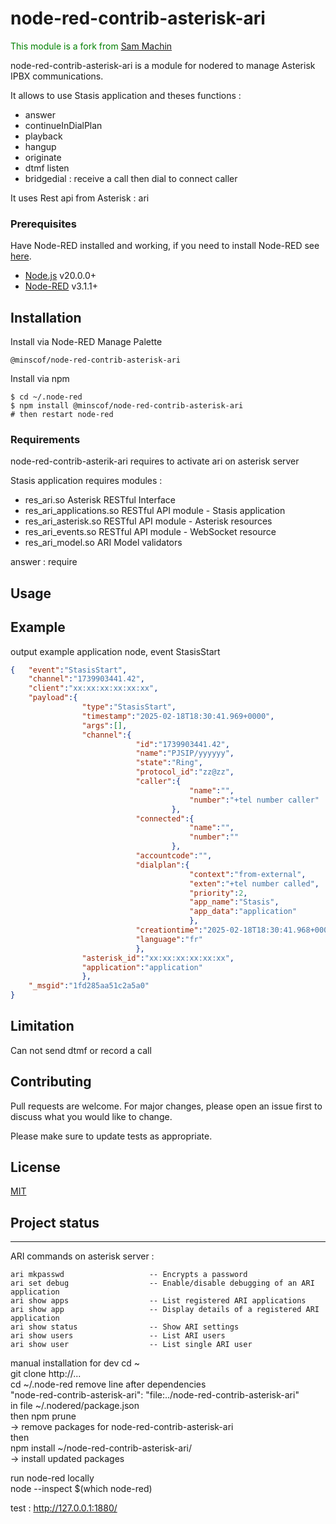 # node-red-contrib-asterisk-ari


<span style="color:green">This module is a fork from [Sam Machin](https://github.com/sammachin/nodered-asterisk-ari)</span>

node-red-contrib-asterisk-ari is a module for nodered to manage Asterisk IPBX communications.

It allows to use Stasis application and theses functions :  
- answer
- continueInDialPlan
- playback
- hangup
- originate
- dtmf listen
- bridgedial : receive a call then dial to connect caller
  
It uses Rest api from Asterisk : ari

### Prerequisites

Have Node-RED installed and working, if you need to
install Node-RED see [here](https://nodered.org/docs/getting-started/installation).

- [Node.js](https://nodejs.org) v20.0.0+
- [Node-RED](https://nodered.org/) v3.1.1+

## Installation

Install via Node-RED Manage Palette

```
@minscof/node-red-contrib-asterisk-ari
```

Install via npm

```shell
$ cd ~/.node-red
$ npm install @minscof/node-red-contrib-asterisk-ari
# then restart node-red
```

### Requirements
node-red-contrib-asterik-ari requires to activate ari on asterisk server

Stasis application requires modules :
- res_ari.so                     Asterisk RESTful Interface               
- res_ari_applications.so        RESTful API module - Stasis application  
- res_ari_asterisk.so            RESTful API module - Asterisk resources  
- res_ari_events.so              RESTful API module - WebSocket resource  
- res_ari_model.so               ARI Model validators                     

answer : require 


## Usage

## Example
output example application node, event StasisStart 
```json
{   "event":"StasisStart",
    "channel":"1739903441.42",
    "client":"xx:xx:xx:xx:xx:xx",
    "payload":{
                "type":"StasisStart",
                "timestamp":"2025-02-18T18:30:41.969+0000",
                "args":[],
                "channel":{
                            "id":"1739903441.42",
                            "name":"PJSIP/yyyyyy",
                            "state":"Ring",
                            "protocol_id":"zz@zz",
                            "caller":{
                                        "name":"",
                                        "number":"+tel number caller"
                                    },
                            "connected":{
                                        "name":"",
                                        "number":""
                                    },
                            "accountcode":"",
                            "dialplan":{
                                        "context":"from-external",
                                        "exten":"+tel number called",
                                        "priority":2,
                                        "app_name":"Stasis",
                                        "app_data":"application"
                                        },
                            "creationtime":"2025-02-18T18:30:41.968+0000",
                            "language":"fr"
                            },
                "asterisk_id":"xx:xx:xx:xx:xx:xx",
                "application":"application"
                },
    "_msgid":"1fd285aa51c2a5a0"
}

```

## Limitation
Can not send dtmf or record a call

## Contributing
Pull requests are welcome. For major changes, please open an issue first to discuss what you would like to change.

Please make sure to update tests as appropriate.

## License
[MIT](https://choosealicense.com/licenses/mit/)

## Project status














-------------------------------------------------------------------------------------------------------------------------
ARI commands on asterisk server :
```
ari mkpasswd                   -- Encrypts a password
ari set debug                  -- Enable/disable debugging of an ARI application
ari show apps                  -- List registered ARI applications
ari show app                   -- Display details of a registered ARI application
ari show status                -- Show ARI settings
ari show users                 -- List ARI users
ari show user                  -- List single ARI user
```


manual installation for dev
 cd ~  
 git clone http://...  
 cd ~/.node-red
 remove line after dependencies  
 "node-red-contrib-asterisk-ari": "file:../node-red-contrib-asterisk-ari"  
 in file ~/.nodered/package.json  
 then npm prune  
 -> remove packages for node-red-contrib-asterisk-ari  
 then  
 npm install ~/node-red-contrib-asterisk-ari/  
 -> install updated packages  
  
run node-red locally  
node --inspect $(which node-red)  
  

test : http://127.0.0.1:1880/

